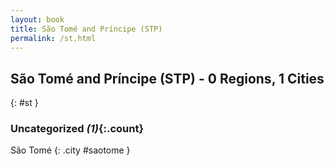 ```yaml
---
layout: book
title: São Tomé and Príncipe (STP)
permalink: /st.html
---
```


## São Tomé and Príncipe (STP) - 0 Regions, 1 Cities
{: #st }





### Uncategorized _(1)_{:.count}


São Tomé  {: .city #saotome } <br>


 
